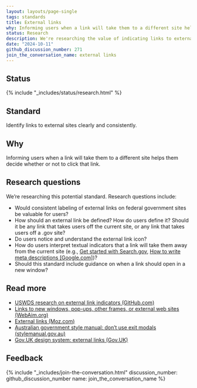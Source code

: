 ```yaml
---
layout: layouts/page-single
tags: standards
title: External links
why: Informing users when a link will take them to a different site helps them decide whether or not to click that link. 
status: Research
description: We're researching the value of indicating links to external sites clearly and consistently.
date: "2024-10-11"
github_discussion_number: 271
join_the_conversation_name: external links
---
```


## Status

{% include "_includes/status/research.html" %}

## Standard

Identify links to external sites clearly and consistently.

## Why

Informing users when a link will take them to a different site helps them decide whether or not to click that link. 

## Research questions

We’re researching this potential standard. Research questions include:
- Would consistent labeling of external links on federal government sites be valuable for users?
- How should an external link be defined? How do users define it? Should it be any link that takes users off the current site, or any link that takes users off a .gov site?
- Do users notice and understand the external link icon?
- How do users interpret textual indicators that a link will take them away from the current site (e.g., [Get started with Search.gov](https://search.gov/get-started/), [How to write meta descriptions [Google.com]](https://developers.google.com/search/docs/appearance/snippet#meta-descriptions))?
- Should this standard include guidance on when a link should open in a new window?

## Read more

- [USWDS research on external link indicators (GitHub.com)](https://github.com/uswds/uswds/wiki/2021-07-29-External-Link-Indicator-Research-Findings)
- [Links to new windows, pop-ups, other frames, or external web sites (WebAim.org)](https://webaim.org/techniques/hypertext/hypertext_links#new_window)
- [External links (Moz.com)](https://moz.com/learn/seo/external-link)
- [Australian government style manual: don’t use exit modals (stylemanual.gov.au)](https://www.stylemanual.gov.au/structuring-content/links#dont_use_exit_modals)
- [Gov.UK design system: external links (Gov.UK)](https://design-system.service.gov.uk/styles/links/#external-links)


## Feedback

{% include "_includes/join-the-conversation.html" discussion_number: github_discussion_number name: join_the_conversation_name %}
